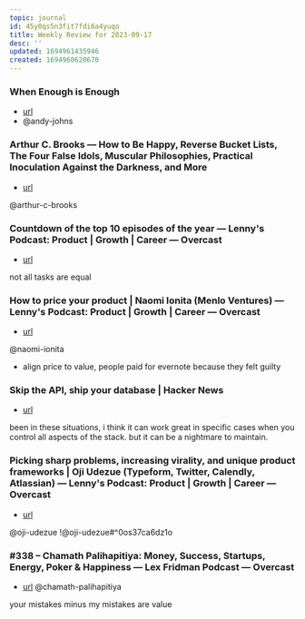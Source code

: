 ```yaml
---
topic: journal
id: 45y0qs5n3fit7fdi6a4yuqo
title: Weekly Review for 2023-09-17
desc: ''
updated: 1694961435946
created: 1694960620670
---
```


### When Enough is Enough
-  [url](https://www.notion.so/When-enough-is-enough-Andy-Johns-ex-FB-Twitter-Quora-Lenny-s-Podcast-722079c725bc49518d9974c9c15b756a?pvs=4)
- @andy-johns

### Arthur C. Brooks — How to Be Happy, Reverse Bucket Lists, The Four False Idols, Muscular Philosophies, Practical Inoculation Against the Darkness, and More 
- [url](https://www.notion.so/692-Arthur-C-Brooks-How-to-Be-Happy-Reverse-Bucket-Lists-The-Four-False-Idols-Muscular-Philos-3ddaf0c7388a425eafa35064b045e7a4?pvs=4)

@arthur-c-brooks

### Countdown of the top 10 episodes of the year — Lenny's Podcast: Product | Growth | Career — Overcast
- [url](https://www.notion.so/Countdown-of-the-top-10-episodes-of-the-year-Lenny-s-Podcast-Product-Growth-Career-Overcast-e2c31648e9bf46239e96310085d61cda?pvs=4)

not all tasks are equal

### How to price your product | Naomi Ionita (Menlo Ventures) — Lenny's Podcast: Product | Growth | Career — Overcast
- [url](https://www.notion.so/How-to-price-your-product-Naomi-Ionita-Menlo-Ventures-Lenny-s-Podcast-Product-Growth-Care-5cd65e9f958c4959a9f7f18a78eaf2eb?pvs=4)

@naomi-ionita


- align price to value, people paid for evernote because they felt guilty

### Skip the API, ship your database | Hacker News
- [url](https://www.notion.so/Skip-the-API-ship-your-database-Hacker-News-4f3d7dd37b3c4b5d88187b76771c44af?pvs=4)

been in these situations, i think it can work great in specific cases when you control all aspects of the stack. 
but it can be a nightmare to maintain. 

### Picking sharp problems, increasing virality, and unique product frameworks | Oji Udezue (Typeform, Twitter, Calendly, Atlassian) — Lenny's Podcast: Product | Growth | Career — Overcast
- [url](https://www.notion.so/Picking-sharp-problems-increasing-virality-and-unique-product-frameworks-Oji-Udezue-Typeform-T-5796457c3bfd44f591d36ba58a4f3ec2?pvs=4)

@oji-udezue
!@oji-udezue#^0os37ca6dz1o


### #338 – Chamath Palihapitiya: Money, Success, Startups, Energy, Poker & Happiness — Lex Fridman Podcast — Overcast
- [url](https://www.notion.so/338-Chamath-Palihapitiya-Money-Success-Startups-Energy-Poker-Happiness-Lex-Fridman-Podcas-718de0002406430696e78df5b7eefa27?pvs=4)
@chamath-palihapitiya

your mistakes minus my mistakes are value 
